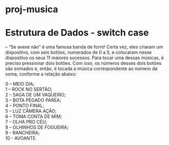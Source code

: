 # proj-musica
# Estrutura de Dados - switch case
– “Se avexe não” é uma famosa banda de forró! Certa vez, eles
criaram um dispositivo, com seis botões, numerados de 0 a 5, e
colocaram nesse dispositivo os seus 11 maiores sucessos. Para
tocar uma dessas músicas, é preciso pressionar dois botões. Com
isso, os números desses dois botões são somados e, então, é tocada
a música correspondente ao número da soma, conforme a relação
abaixo:

0 – MEIO DIA; <br />
1 – ROCK NO SERTÃO; <br />
2 – SAGA DE UM VAQUEIRO; <br />
3 – BOTA PEGADO PAREA; <br />
4 – PONTO FINAL; <br />
5 – LUZ CÂMERA AÇÃO; <br />
6 – TOMA CONTA DE MIM; <br />
7 – OLHA PRO CÉU; <br />
8 – OLHINHOS DE FOGUEIRA; <br />
9 - RANCHEIRA; <br />
10 - AVOANTE.
